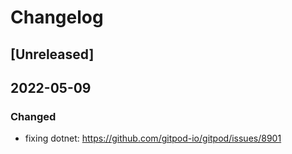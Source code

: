 # Changelog

## [Unreleased]

## 2022-05-09
### Changed 
- fixing dotnet: https://github.com/gitpod-io/gitpod/issues/8901